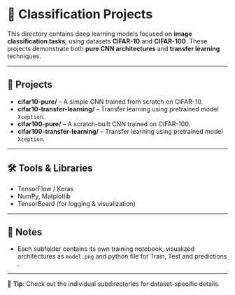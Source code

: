 # 🧠 Classification Projects

This directory contains deep learning models focused on **image classification tasks**, using datasets **CIFAR-10** and **CIFAR-100**. These projects demonstrate both **pure CNN architectures** and **transfer learning** techniques.

---

## 📁 Projects

- **cifar10-pure/** – A simple CNN trained from scratch on CIFAR-10.
- **cifar10-transfer-learning/** – Transfer learning using pretrained model `Xception`.
- **cifar100-pure/** – A scratch-built CNN trained on CIFAR-100.
- **cifar100-transfer-learning/** – Transfer learning using pretrained model `Xception`.

---

## 🛠️ Tools & Libraries

- TensorFlow / Keras
- NumPy, Matplotlib
- TensorBoard (for logging & visualization)

---

## 📌 Notes

- Each subfolder contains its own training notebook, visualized architectures as `model.png`  and python file for Train, Test and predictions .

---

📂 **Tip**: Check out the individual subdirectories for dataset-specific details.
